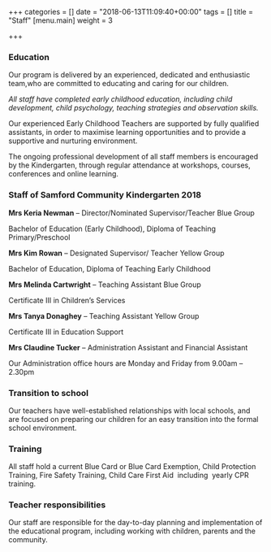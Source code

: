 +++
categories = []
date = "2018-06-13T11:09:40+00:00"
tags = []
title = "Staff"
[menu.main]
weight = 3

+++
### Education

Our program is delivered by an experienced, dedicated and enthusiastic team,who are committed to educating and caring for our children.

_All staff have completed early childhood education, including child development, child psychology, teaching strategies and observation skills._

Our experienced Early Childhood Teachers are supported by fully qualified assistants, in order to maximise learning opportunities and to provide a supportive and nurturing environment.

The ongoing professional development of all staff members is encouraged by the Kindergarten, through regular attendance at workshops, courses, conferences and online learning.

### Staff of Samford Community Kindergarten 2018

**Mrs Keria Newman** – Director/Nominated Supervisor/Teacher Blue Group

Bachelor of Education (Early Childhood), Diploma of Teaching Primary/Preschool

**Mrs Kim Rowan** – Designated Supervisor/ Teacher Yellow Group

Bachelor of Education, Diploma of Teaching Early Childhood

**Mrs Melinda Cartwright** – Teaching Assistant Blue Group

Certificate III in Children’s Services

**Mrs Tanya Donaghey** – Teaching Assistant Yellow Group

Certificate III in Education Support

**Mrs Claudine Tucker** – Administration Assistant and Financial Assistant

Our Administration office hours are Monday and Friday from 9.00am – 2.30pm

### Transition to school

Our teachers have well-established relationships with local schools, and are focused on preparing our children for an easy transition into the formal school environment.

### Training

All staff hold a current Blue Card or Blue Card Exemption, Child Protection Training, Fire Safety Training, Child Care First Aid  including  yearly CPR training.

### Teacher responsibilities

Our staff are responsible for the day-to-day planning and implementation of the educational program, including working with children, parents and the community.